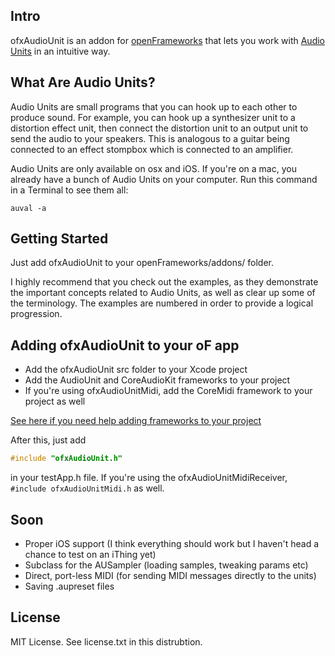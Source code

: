 Intro
-----

ofxAudioUnit is an addon for [openFrameworks](http://www.openframeworks.cc/) that lets you work with [Audio Units](http://en.wikipedia.org/wiki/Audio_Units) in an intuitive way.

What Are Audio Units?
---------------------

Audio Units are small programs that you can hook up to each other to produce sound. For example, you can hook up a synthesizer unit to a distortion effect unit, then connect the distortion unit to an output unit to send the audio to your speakers. This is analogous to a guitar being connected to an effect stompbox which is connected to an amplifier.

Audio Units are only available on osx and iOS. If you're on a mac, you already have a bunch of Audio Units on your computer. Run this command in a Terminal to see them all: 

```
auval -a
```

Getting Started
---------------

Just add ofxAudioUnit to your openFrameworks/addons/ folder.

I highly recommend that you check out the examples, as they demonstrate the important concepts related to Audio Units, as well as clear up some of the terminology. The examples are numbered in order to provide a logical progression.

Adding ofxAudioUnit to your oF app
---------------------------------

* Add the ofxAudioUnit src folder to your Xcode project
* Add the AudioUnit and CoreAudioKit frameworks to your project
* If you're using ofxAudioUnitMidi, add the CoreMidi framework to your project as well

[See here if you need help adding frameworks to your project](http://stackoverflow.com/questions/3352664/how-to-add-existing-frameworks-in-xcode-4)

After this, just add
```C++
#include "ofxAudioUnit.h"
```
in your testApp.h file. If you're using the ofxAudioUnitMidiReceiver, `#include ofxAudioUnitMidi.h` as well.

Soon
---------------
* Proper iOS support (I think everything should work but I haven't head a chance to test on an iThing yet)
* Subclass for the AUSampler (loading samples, tweaking params etc)
* Direct, port-less MIDI (for sending MIDI messages directly to the units)
* Saving .aupreset files

License
----------

MIT License. See license.txt in this distrubtion.
